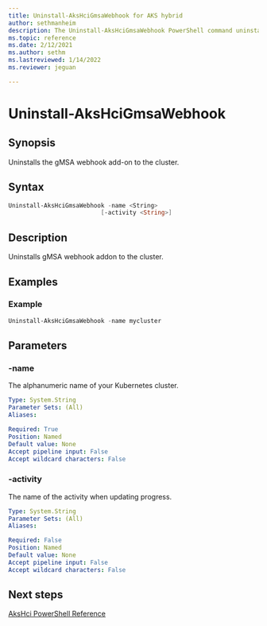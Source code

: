 ```yaml
---
title: Uninstall-AksHciGmsaWebhook for AKS hybrid
author: sethmanheim
description: The Uninstall-AksHciGmsaWebhook PowerShell command uninstalls the gMSA webhook add-on to the cluster.
ms.topic: reference
ms.date: 2/12/2021
ms.author: sethm 
ms.lastreviewed: 1/14/2022
ms.reviewer: jeguan

---
```


# Uninstall-AksHciGmsaWebhook

## Synopsis

Uninstalls the gMSA webhook add-on to the cluster.

## Syntax

```powershell
Uninstall-AksHciGmsaWebhook -name <String> 
                          [-activity <String>]                      
```

## Description
Uninstalls gMSA webhook addon to the cluster.

## Examples

### Example

```PowerShell
Uninstall-AksHciGmsaWebhook -name mycluster
```

## Parameters

### -name
The alphanumeric name of your Kubernetes cluster.

```yaml
Type: System.String
Parameter Sets: (All)
Aliases:

Required: True
Position: Named
Default value: None
Accept pipeline input: False
Accept wildcard characters: False
```

### -activity
The name of the activity when updating progress.

```yaml
Type: System.String
Parameter Sets: (All)
Aliases:

Required: False
Position: Named
Default value: None
Accept pipeline input: False
Accept wildcard characters: False
```
## Next steps

[AksHci PowerShell Reference](index.md)